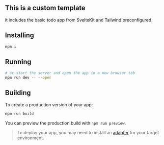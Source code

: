 
## This is a custom template

it includes the basic todo app from SvelteKit and Tailwind preconfigured.

## Installing
```bash
npm i
```

## Running

```bash
# or start the server and open the app in a new browser tab
npm run dev -- --open
```

## Building

To create a production version of your app:

```bash
npm run build
```

You can preview the production build with `npm run preview`.

> To deploy your app, you may need to install an [adapter](https://kit.svelte.dev/docs/adapters) for your target environment.
